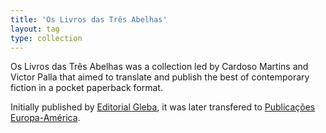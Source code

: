 ```yaml
---
title: 'Os Livros das Três Abelhas'
layout: tag
type: collection
---
```

Os Livros das Três Abelhas was a collection led by Cardoso Martins and Victor Palla that aimed to translate and publish the best of contemporary fiction in a pocket paperback format.

Initially published by <a class="text cat-link publisher" href="/publishers/editorial%20gleba/">Editorial Gleba</a>, it was later transfered to <a class="text cat-link publisher" href="/publishers/Publicações%20Europa-América/">Publicações Europa-América</a>.
